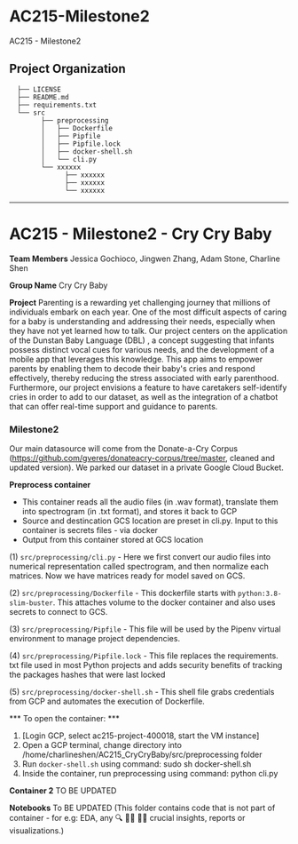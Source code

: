 AC215-Milestone2
==============================

AC215 - Milestone2

Project Organization
------------
      ├── LICENSE
      ├── README.md
      ├── requirements.txt
      └── src
            ├── preprocessing
            │   ├── Dockerfile
            │   ├── Pipfile
            │   ├── Pipfile.lock
            │   ├── docker-shell.sh
            │   └── cli.py
            └── xxxxxx
                  ├── xxxxxx
                  ├── xxxxxx
                  └── xxxxxx


--------
# AC215 - Milestone2 - Cry Cry Baby

**Team Members**
Jessica Gochioco, Jingwen Zhang, Adam Stone, Charline Shen


**Group Name**
Cry Cry Baby

**Project**
Parenting is a rewarding yet challenging journey that millions of individuals embark on each year. One of the most difficult aspects of caring for a baby is understanding and addressing their needs, especially when they have not yet learned how to talk. Our project centers on the application of the Dunstan Baby Language (DBL) , a concept suggesting that infants possess distinct vocal cues for various needs, and the development of a mobile app that leverages this knowledge. This app aims to empower parents by enabling them to decode their baby's cries and respond effectively, thereby reducing the stress associated with early parenthood. Furthermore, our project envisions a feature to have caretakers self-identify cries in order to add to our dataset, as well as the integration of a chatbot that can offer real-time support and guidance to parents.


### Milestone2 ###
Our main datasource will come from the Donate-a-Cry Corpus  (https://github.com/gveres/donateacry-corpus/tree/master, cleaned and updated version). We parked our dataset in a private Google Cloud Bucket. 


**Preprocess container**
- This container reads all the audio files (in .wav format), translate them into spectrogram (in .txt format), and stores it back to GCP
- Source and destincation GCS location are preset in cli.py. Input to this container is secrets files - via docker
- Output from this container stored at GCS location

(1) `src/preprocessing/cli.py`  - Here we first convert our audio files into numerical representation called spectrogram, and then normalize each matrices. Now we have matrices ready for model saved on GCS. 

(2) `src/preprocessing/Dockerfile` - This dockerfile starts with  `python:3.8-slim-buster`. This <statement> attaches volume to the docker container and also uses secrets to connect to GCS.

(3) `src/preprocessing/Pipfile` - This file will be used by the Pipenv virtual environment to manage project dependencies.

(4) `src/preprocessing/Pipfile.lock` - This file replaces the requirements. txt file used in most Python projects and adds security benefits of tracking the packages hashes that were last locked

(5) `src/preprocessing/docker-shell.sh` - This shell file grabs credentials from GCP and automates the execution of Dockerfile.

*** To open the container: ***
1. [Login GCP, select ac215-project-400018, start the VM instance] 
1. Open a GCP terminal, change directory into /home/charlineshen/AC215_CryCryBaby/src/preprocessing folder
2. Run `docker-shell.sh` using command: sudo sh docker-shell.sh
3. Inside the container, run preprocessing using command: python cli.py

**Container 2**
TO BE UPDATED

**Notebooks** 
 To BE UPDATED (This folder contains code that is not part of container - for e.g: EDA, any 🔍 🕵️‍♀️ 🕵️‍♂️ crucial insights, reports or visualizations.)

